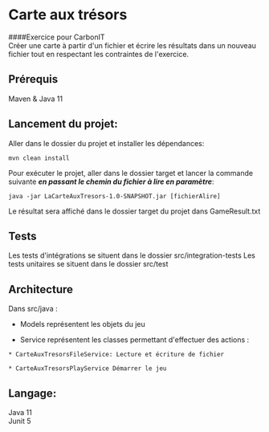 # Carte aux trésors


####Exercice pour CarbonIT  
Créer une carte à partir d'un fichier et écrire les résultats dans un nouveau fichier tout en respectant les contraintes de l'exercice.

## Prérequis
Maven & Java 11

## Lancement du projet:
Aller dans le dossier du projet et installer les dépendances:
```
mvn clean install  
```
Pour exécuter le projet, aller dans le dossier target et lancer la commande suivante ***en passant le chemin du fichier à lire en paramètre***:
```
java -jar LaCarteAuxTresors-1.0-SNAPSHOT.jar [fichierAlire]
```
Le résultat sera affiché dans le dossier target du projet dans GameResult.txt 

## Tests
Les tests d'intégrations se situent dans le dossier src/integration-tests
Les tests unitaires se situent dans le dossier src/test

## Architecture
Dans src/java :
* Models représentent les objets du jeu

* Service représentent les classes permettant d'effectuer des actions : 

`* CarteAuxTresorsFileService: Lecture et écriture de fichier `

`* CarteAuxTresorsPlayService Démarrer le jeu`

### 

## Langage:
Java 11  
Junit 5